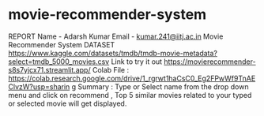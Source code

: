 # movie-recommender-system
REPORT
Name - Adarsh Kumar
Email - kumar.241@iitj.ac.in
Movie Recommender System
DATASET
https://www.kaggle.com/datasets/tmdb/tmdb-movie-metadata?select=tmdb_5000_movies.csv
Link to try it out
https://movierecommender-s8s7yjcx71.streamlit.app/
Colab File :
https://colab.research.google.com/drive/1_rgrwt1haCsC0_Eg2FPwWf9TnAEClvzW?usp=sharin
g
Summary : Type or Select name from the drop down menu and click on recommend ,
Top 5 similar movies related to your typed or selected movie will get displayed.



